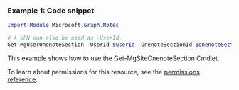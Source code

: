 ### Example 1: Code snippet

```powershellImport-Module Microsoft.Graph.Notes

# A UPN can also be used as -UserId.
Get-MgUserOnenoteSection -UserId $userId -OnenoteSectionId $onenoteSectionId
```
This example shows how to use the Get-MgSiteOnenoteSection Cmdlet.
To learn about permissions for this resource, see the [permissions reference](/graph/permissions-reference).

